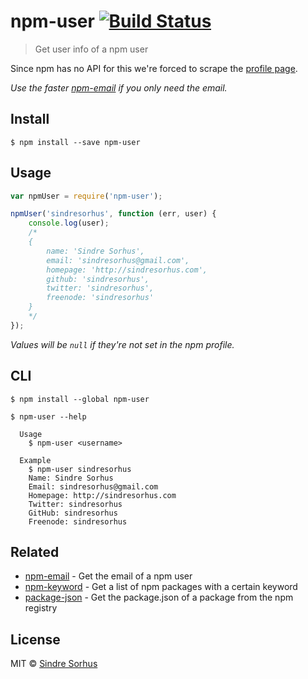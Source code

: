 # npm-user [![Build Status](https://travis-ci.org/sindresorhus/npm-user.svg?branch=master)](https://travis-ci.org/sindresorhus/npm-user)

> Get user info of a npm user

Since npm has no API for this we're forced to scrape the [profile page](https://www.npmjs.com/~sindresorhus).

*Use the faster [npm-email](https://github.com/sindresorhus/npm-email) if you only need the email.*


## Install

```
$ npm install --save npm-user
```


## Usage

```js
var npmUser = require('npm-user');

npmUser('sindresorhus', function (err, user) {
	console.log(user);
	/*
	{
		name: 'Sindre Sorhus',
		email: 'sindresorhus@gmail.com',
		homepage: 'http://sindresorhus.com',
		github: 'sindresorhus',
		twitter: 'sindresorhus',
		freenode: 'sindresorhus'
	}
	*/
});
```

*Values will be `null` if they're not set in the npm profile.*


## CLI

```
$ npm install --global npm-user
```

```
$ npm-user --help

  Usage
    $ npm-user <username>

  Example
    $ npm-user sindresorhus
    Name: Sindre Sorhus
    Email: sindresorhus@gmail.com
    Homepage: http://sindresorhus.com
    Twitter: sindresorhus
    GitHub: sindresorhus
    Freenode: sindresorhus
```


## Related

- [npm-email](https://github.com/sindresorhus/npm-email) - Get the email of a npm user
- [npm-keyword](https://github.com/sindresorhus/npm-keyword) - Get a list of npm packages with a certain keyword
- [package-json](https://github.com/sindresorhus/package-json) - Get the package.json of a package from the npm registry


## License

MIT © [Sindre Sorhus](http://sindresorhus.com)
